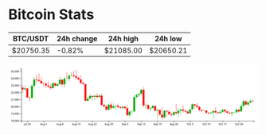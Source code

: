# Bitcoin Stats

BTC/USDT|24h change|24h high|24h low|
|---|---|---|---|
|$20750.35|-0.82%|$21085.00|$20650.21|

<img src="./chart.svg">
